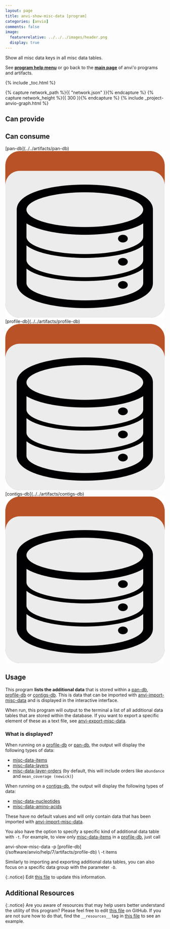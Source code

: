 ```yaml
---
layout: page
title: anvi-show-misc-data [program]
categories: [anvio]
comments: false
image:
  featurerelative: ../../../images/header.png
  display: true
---
```


Show all misc data keys in all misc data tables.

See **[program help menu](../../../../vignette#anvi-show-misc-data)** or go back to the **[main page](../../)** of anvi'o programs and artifacts.


{% include _toc.html %}
<div id="svg" class="subnetwork"></div>
{% capture network_path %}{{ "network.json" }}{% endcapture %}
{% capture network_height %}{{ 300 }}{% endcapture %}
{% include _project-anvio-graph.html %}


## Can provide

<p style="text-align: left" markdown="1"></p>

## Can consume

<p style="text-align: left" markdown="1"><span class="artifact-r">[pan-db](../../artifacts/pan-db) <img src="../../images/icons/DB.png" class="artifact-icon-mini" /></span> <span class="artifact-r">[profile-db](../../artifacts/profile-db) <img src="../../images/icons/DB.png" class="artifact-icon-mini" /></span> <span class="artifact-r">[contigs-db](../../artifacts/contigs-db) <img src="../../images/icons/DB.png" class="artifact-icon-mini" /></span></p>

## Usage


This program **lists the additional data** that is stored within a <span class="artifact-n">[pan-db](/software/anvio/help/7/artifacts/pan-db)</span>, <span class="artifact-n">[profile-db](/software/anvio/help/7/artifacts/profile-db)</span> or <span class="artifact-n">[contigs-db](/software/anvio/help/7/artifacts/contigs-db)</span>. This is data that can be imported with <span class="artifact-n">[anvi-import-misc-data](/software/anvio/help/7/programs/anvi-import-misc-data)</span> and is displayed in the interactive interface. 

When run, this program will output to the terminal a list of all additional data tables that are stored within the database. If you want to export a specific element of these as a text file, see <span class="artifact-n">[anvi-export-misc-data](/software/anvio/help/7/programs/anvi-export-misc-data)</span>. 

### What is displayed? 

When running on a <span class="artifact-n">[profile-db](/software/anvio/help/7/artifacts/profile-db)</span> or <span class="artifact-n">[pan-db](/software/anvio/help/7/artifacts/pan-db)</span>, the output will display the following types of data:

- <span class="artifact-n">[misc-data-items](/software/anvio/help/7/artifacts/misc-data-items)</span> 
- <span class="artifact-n">[misc-data-layers](/software/anvio/help/7/artifacts/misc-data-layers)</span>
- <span class="artifact-n">[misc-data-layer-orders](/software/anvio/help/7/artifacts/misc-data-layer-orders)</span> (by default, this will include orders like `abundance` and `mean_coverage (newick)`)

When running on a <span class="artifact-n">[contigs-db](/software/anvio/help/7/artifacts/contigs-db)</span>, the output will display the following types of data:

- <span class="artifact-n">[misc-data-nucleotides](/software/anvio/help/7/artifacts/misc-data-nucleotides)</span> 
- <span class="artifact-n">[misc-data-amino-acids](/software/anvio/help/7/artifacts/misc-data-amino-acids)</span> 

These have no default values and will only contain data that has been imported with <span class="artifact-n">[anvi-import-misc-data](/software/anvio/help/7/programs/anvi-import-misc-data)</span>. 

You also have the option to specify a specific kind of additional data table with `-t`. For example, to view only <span class="artifact-n">[misc-data-items](/software/anvio/help/7/artifacts/misc-data-items)</span> in a <span class="artifact-n">[profile-db](/software/anvio/help/7/artifacts/profile-db)</span>, just call

<div class="codeblock" markdown="1">
anvi&#45;show&#45;misc&#45;data &#45;p <span class="artifact&#45;n">[profile&#45;db](/software/anvio/help/7/artifacts/profile&#45;db)</span> \
                    &#45;t items 
</div>

Similarly to importing and exporting additional data tables, you can also focus on a specific data group with the parameter `-D`.


{:.notice}
Edit [this file](https://github.com/merenlab/anvio/tree/master/anvio/docs/programs/anvi-show-misc-data.md) to update this information.


## Additional Resources



{:.notice}
Are you aware of resources that may help users better understand the utility of this program? Please feel free to edit [this file](https://github.com/merenlab/anvio/tree/master/bin/anvi-show-misc-data) on GitHub. If you are not sure how to do that, find the `__resources__` tag in [this file](https://github.com/merenlab/anvio/blob/master/bin/anvi-interactive) to see an example.
